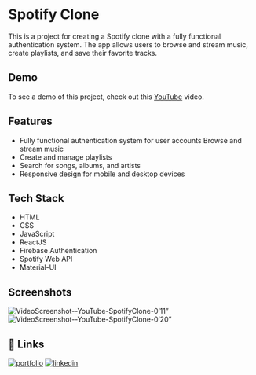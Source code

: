 
# Spotify Clone

This is a project for creating a Spotify clone with a fully functional authentication system. The app allows users to browse and stream music, create playlists, and save their favorite tracks.




## Demo

To see a demo of this project, check out this [YouTube](https://www.youtube.com/watch?v=Bi0sL-OCliU&ab_channel=HarshBaldaniya) video.



## Features

- Fully functional authentication system for user accounts
Browse and stream music
- Create and manage playlists
- Search for songs, albums, and artists
- Responsive design for mobile and desktop devices









## Tech Stack

- HTML
- CSS
- JavaScript
- ReactJS
- Firebase Authentication
- Spotify Web API
- Material-UI





## Screenshots

![VideoScreenshot--YouTube-SpotifyClone-0’11”](https://user-images.githubusercontent.com/89580214/229359332-a4177b94-6dde-4fd8-91b7-da37d1f6995d.jpg)
![VideoScreenshot--YouTube-SpotifyClone-0’20”](https://user-images.githubusercontent.com/89580214/229359336-a1c2c7c3-d02f-459d-8890-6221577d1088.jpg)


## 🔗 Links
[![portfolio](https://img.shields.io/badge/my_portfolio-000?style=for-the-badge&logo=ko-fi&logoColor=white)](https://www.harshbaldaniya.com/)
[![linkedin](https://img.shields.io/badge/linkedin-0A66C2?style=for-the-badge&logo=linkedin&logoColor=white)](https://www.linkedin.com/in/hb134/)


